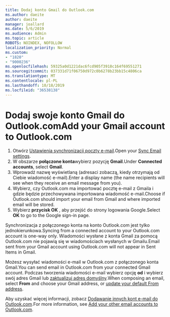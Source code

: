 ```yaml
---
title: Dodaj konto Gmail do Outlook.com
ms.author: daeite
author: daeite
manager: joallard
ms.date: 5/6/2019
ms.audience: Admin
ms.topic: article
ROBOTS: NOINDEX, NOFOLLOW
localization_priority: Normal
ms.custom:
- "1820"
- "9000236"
ms.openlocfilehash: 59325a0d1221dac6fcd905f3918c164f69551271
ms.sourcegitcommit: 037331d71f06750d972c0b6278b23bb15c4806ca
ms.translationtype: MT
ms.contentlocale: pl-PL
ms.lasthandoff: 10/18/2019
ms.locfileid: "36538138"
---
```

# <a name="add-your-gmail-account-to-outlookcom"></a><span data-ttu-id="5d368-102">Dodaj swoje konto Gmail do Outlook.com</span><span class="sxs-lookup"><span data-stu-id="5d368-102">Add your Gmail account to Outlook.com</span></span>

1. <span data-ttu-id="5d368-103">Otwórz [Ustawienia synchronizacji poczty e-mail](https://go.microsoft.com/fwlink/?linkid=875264).</span><span class="sxs-lookup"><span data-stu-id="5d368-103">Open your [Sync Email settings](https://go.microsoft.com/fwlink/?linkid=875264).</span></span>
2. <span data-ttu-id="5d368-104">W obszarze **połączone konta**wybierz pozycję **Gmail**.</span><span class="sxs-lookup"><span data-stu-id="5d368-104">Under **Connected accounts**, select **Gmail**.</span></span>
3. <span data-ttu-id="5d368-105">Wprowadź nazwę wyświetlaną (adresaci zobaczą, kiedy otrzymają od Ciebie wiadomość e-mail).</span><span class="sxs-lookup"><span data-stu-id="5d368-105">Enter a display name (the name recipients will see when they receive an email message from you).</span></span>
4. <span data-ttu-id="5d368-106">Wybierz, czy Outlook.com ma importować pocztę e-mail z Gmaila i gdzie będzie przechowywana importowana wiadomość e-mail.</span><span class="sxs-lookup"><span data-stu-id="5d368-106">Choose if Outlook.com should import your email from Gmail and where imported email will be stored.</span></span>
5. <span data-ttu-id="5d368-107">Wybierz **przycisk OK** , aby przejść do strony logowania Google.</span><span class="sxs-lookup"><span data-stu-id="5d368-107">Select **OK** to go to the Google sign-in page.</span></span>

<span data-ttu-id="5d368-108">Synchronizacja z połączonego konta na konto Outlook.com jest tylko jednokierunkowa.</span><span class="sxs-lookup"><span data-stu-id="5d368-108">Syncing from a connected account to your Outlook.com account is one-way only.</span></span> <span data-ttu-id="5d368-109">Wiadomości wysłane z konta Gmail za pomocą Outlook.com nie pojawią się w wiadomościach wysłanych w Gmailu.</span><span class="sxs-lookup"><span data-stu-id="5d368-109">Email sent from your Gmail account using Outlook.com will not appear in Sent Items in Gmail.</span></span>

<span data-ttu-id="5d368-110">Możesz wysyłać wiadomości e-mail w Outlook.com z połączonego konta Gmail.</span><span class="sxs-lookup"><span data-stu-id="5d368-110">You can send email in Outlook.com from your connected Gmail account.</span></span> <span data-ttu-id="5d368-111">Podczas tworzenia wiadomości e-mail wybierz opcję **od** i wybierz swój adres Gmail lub [zaktualizuj adres domyślny](https://go.microsoft.com/fwlink/?linkid=875264).</span><span class="sxs-lookup"><span data-stu-id="5d368-111">When composing an email, select **From** and choose your Gmail address, or [update your default From address](https://go.microsoft.com/fwlink/?linkid=875264).</span></span>

<span data-ttu-id="5d368-112">Aby uzyskać więcej informacji, zobacz [Dodawanie innych kont e-mail do Outlook.com](https://support.office.com/article/c5224df4-5885-4e79-91ba-523aa743f0ba?wt.mc_id=Office_Outlook_com_Alchemy).</span><span class="sxs-lookup"><span data-stu-id="5d368-112">For more information, see [Add your other email accounts to Outlook.com](https://support.office.com/article/c5224df4-5885-4e79-91ba-523aa743f0ba?wt.mc_id=Office_Outlook_com_Alchemy).</span></span>